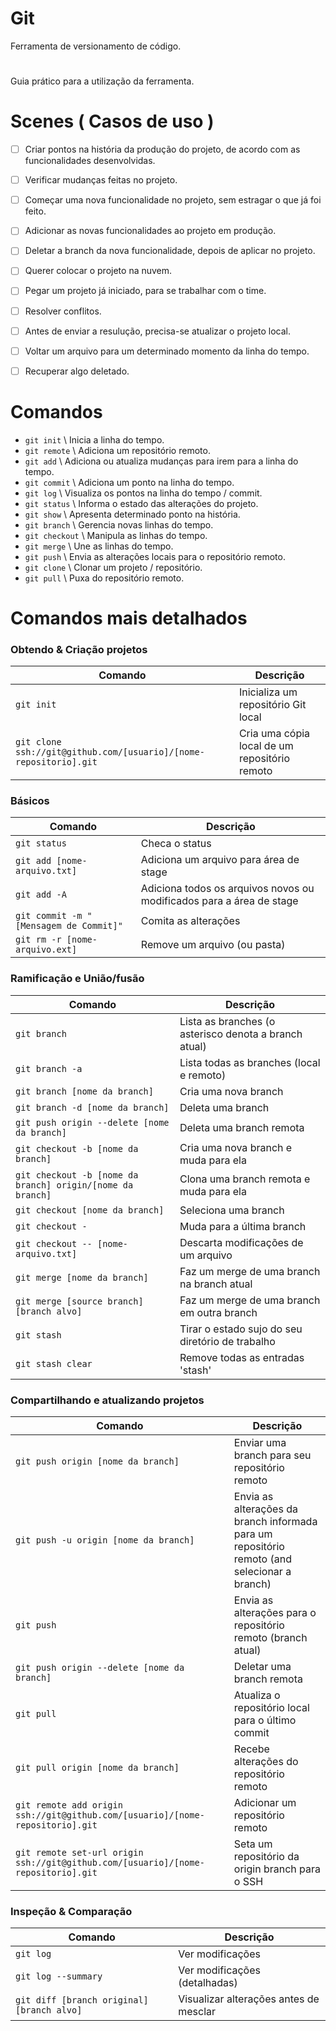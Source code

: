 # Git
Ferramenta de versionamento de código.

#
Guia prático para a utilização da ferramenta.

# Scenes ( Casos de uso )

- [ ] Criar pontos na história da produção do projeto, de acordo com as funcionalidades desenvolvidas.

- [ ] Verificar mudanças feitas no projeto.

- [ ] Começar uma nova funcionalidade no projeto, sem estragar o que já foi feito.
- [ ] Adicionar as novas funcionalidades ao projeto em produção.
- [ ] Deletar a branch da nova funcionalidade, depois de aplicar no projeto.

- [ ] Querer colocar o projeto na nuvem.

- [ ] Pegar um projeto já iniciado, para se trabalhar com o time.
- [ ] Resolver conflitos.
- [ ] Antes de enviar a resulução, precisa-se atualizar o projeto local.

- [ ] Voltar um arquivo para um determinado momento da linha do tempo.

- [ ] Recuperar algo deletado.

# Comandos

- `git init` \\ Inicia a linha do tempo.
- `git remote` \\ Adiciona um repositório remoto.
- `git add` \\ Adiciona ou atualiza mudanças para irem para a linha do tempo.
- `git commit` \\ Adiciona um ponto na linha do tempo.
- `git log` \\ Visualiza os pontos na linha do tempo / commit.
- `git status` \\ Informa o estado das alterações do projeto.
- `git show` \\ Apresenta determinado ponto na história.
- `git branch` \\ Gerencia novas linhas do tempo.
- `git checkout` \\ Manipula as linhas do tempo.
- `git merge` \\ Une as linhas do tempo.
- `git push` \\ Envia as alterações locais para o repositório remoto.
- `git clone` \\ Clonar um projeto / repositório.
- `git pull` \\ Puxa do repositório remoto.

# Comandos mais detalhados

### Obtendo & Criação projetos

| Comando                                                           | Descrição                                     |
| ----------------------------------------------------------------- | --------------------------------------------- |
| `git init`                                                        | Inicializa um repositório Git local           |
| `git clone ssh://git@github.com/[usuario]/[nome-repositorio].git` | Cria uma cópia local de um repositório remoto |

### Básicos

| Comando                                | Descrição                                                            |
| -------------------------------------- | -------------------------------------------------------------------- |
| `git status`                           | Checa o status                                                       |
| `git add [nome-arquivo.txt]`           | Adiciona um arquivo para área de stage                               |
| `git add -A`                           | Adiciona todos os arquivos novos ou modificados para a área de stage |
| `git commit -m "[Mensagem de Commit]"` | Comita as alterações                                                 |
| `git rm -r [nome-arquivo.ext]`         | Remove um arquivo (ou pasta)                                         |

### Ramificação e União/fusão

| Comando                                                    | Descrição                                             |
| ---------------------------------------------------------- | ----------------------------------------------------- |
| `git branch`                                               | Lista as branches (o asterisco denota a branch atual) |
| `git branch -a`                                            | Lista todas as branches (local e remoto)              |
| `git branch [nome da branch]`                              | Cria uma nova branch                                  |
| `git branch -d [nome da branch]`                           | Deleta uma branch                                     |
| `git push origin --delete [nome da branch]`                | Deleta uma branch remota                              |
| `git checkout -b [nome da branch]`                         | Cria uma nova branch e muda para ela                  |
| `git checkout -b [nome da branch] origin/[nome da branch]` | Clona uma branch remota e muda para ela               |
| `git checkout [nome da branch]`                            | Seleciona uma branch                                  |
| `git checkout -`                                           | Muda para a última branch                             |
| `git checkout -- [nome-arquivo.txt]`                       | Descarta modificações de um arquivo                   |
| `git merge [nome da branch]`                               | Faz um merge de uma branch na branch atual            |
| `git merge [source branch] [branch alvo]`                  | Faz um merge de uma branch em outra branch            |
| `git stash`                                                | Tirar o estado sujo do seu diretório de trabalho      |
| `git stash clear`                                          | Remove todas as entradas 'stash'                      |

### Compartilhando e atualizando projetos

| Comando                                                                           | Descrição                                                                                    |
| --------------------------------------------------------------------------------- | -------------------------------------------------------------------------------------------- |
| `git push origin [nome da branch]`                                                | Enviar uma branch para seu repositório remoto                                                |
| `git push -u origin [nome da branch]`                                             | Envia as alterações da branch informada para um repositório remoto (and selecionar a branch) |
| `git push`                                                                        | Envia as alterações para o repositório remoto (branch atual)                                 |
| `git push origin --delete [nome da branch]`                                       | Deletar uma branch remota                                                                    |
| `git pull`                                                                        | Atualiza o repositório local para o último commit                                            |
| `git pull origin [nome da branch]`                                                | Recebe alterações do repositório remoto                                                      |
| `git remote add origin ssh://git@github.com/[usuario]/[nome-repositorio].git`     | Adicionar um repositório remoto                                                              |
| `git remote set-url origin ssh://git@github.com/[usuario]/[nome-repositorio].git` | Seta um repositório da origin branch para o SSH                                              |

### Inspeção & Comparação

| Comando                                    | Descrição                              |
| ------------------------------------------ | -------------------------------------- |
| `git log`                                  | Ver modificações                       |
| `git log --summary`                        | Ver modificações (detalhadas)          |
| `git diff [branch original] [branch alvo]` | Visualizar alterações antes de mesclar |
